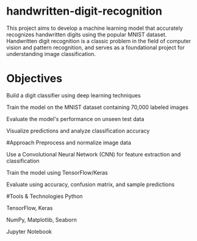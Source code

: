 # handwritten-digit-recognition
This project aims to develop a machine learning model that accurately recognizes handwritten digits using the popular MNIST dataset. Handwritten digit recognition is a classic problem in the field of computer vision and pattern recognition, and serves as a foundational project for understanding image classification.

# Objectives
Build a digit classifier using deep learning techniques

Train the model on the MNIST dataset containing 70,000 labeled images

Evaluate the model's performance on unseen test data

Visualize predictions and analyze classification accuracy

#Approach
Preprocess and normalize image data

Use a Convolutional Neural Network (CNN) for feature extraction and classification

Train the model using TensorFlow/Keras

Evaluate using accuracy, confusion matrix, and sample predictions

 #Tools & Technologies
Python

TensorFlow, Keras

NumPy, Matplotlib, Seaborn

Jupyter Notebook
